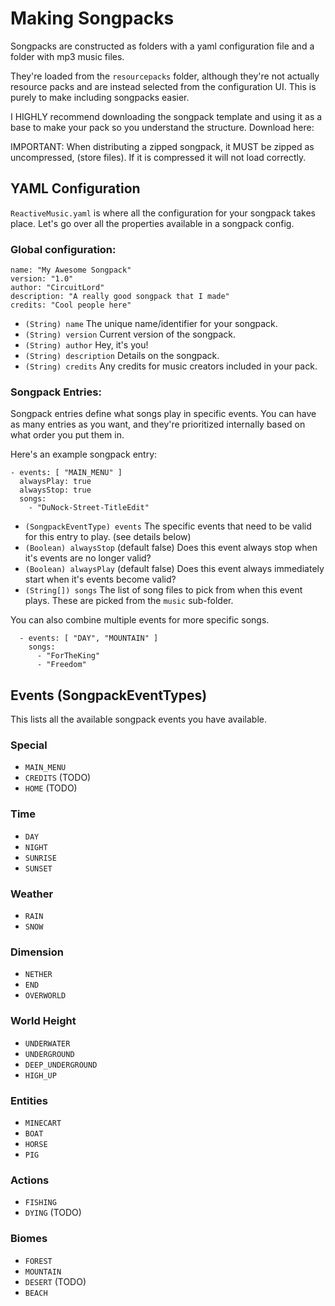 
# Making Songpacks

Songpacks are constructed as folders with a yaml configuration file and a folder with mp3 music files.

They're loaded from the `resourcepacks` folder, although they're not actually resource packs and are instead selected from the configuration UI. This is purely to make including songpacks easier.

I HIGHLY recommend downloading the songpack template and using it as a base to make your pack so you understand the structure.
Download here:

IMPORTANT: When distributing a zipped songpack, it MUST be zipped as uncompressed, (store files). If it is compressed it will not load correctly.



## YAML Configuration

`ReactiveMusic.yaml` is where all the configuration for your songpack takes place. Let's go over all the properties available in a songpack config.

### Global configuration:
```
name: "My Awesome Songpack"
version: "1.0"
author: "CircuitLord"
description: "A really good songpack that I made"
credits: "Cool people here"
```

- `(String) name` The unique name/identifier for your songpack.
- `(String) version` Current version of the songpack.
- `(String) author` Hey, it's you!
- `(String) description` Details on the songpack.
- `(String) credits` Any credits for music creators included in your pack.


### Songpack Entries:

Songpack entries define what songs play in specific events. You can have as many entries as you want, and they're prioritized internally based on what order you put them in.

Here's an example songpack entry:

```
- events: [ "MAIN_MENU" ]
  alwaysPlay: true
  alwaysStop: true
  songs:
    - "DuNock-Street-TitleEdit"
```

- `(SongpackEventType) events` The specific events that need to be valid for this entry to play. (see details below)
- `(Boolean) alwaysStop` (default false) Does this event always stop when it's events are no longer valid?
- `(Boolean) alwaysPlay` (default false) Does this event always immediately start when it's events become valid?
- `(String[]) songs` The list of song files to pick from when this event plays. These are picked from the `music` sub-folder.

You can also combine multiple events for more specific songs.

```
  - events: [ "DAY", "MOUNTAIN" ]
    songs:
      - "ForTheKing"
      - "Freedom"
```


## Events (SongpackEventTypes)

This lists all the available songpack events you have available.

### Special
- `MAIN_MENU`
- `CREDITS` (TODO)
- `HOME` (TODO)

### Time
- `DAY`
- `NIGHT`
- `SUNRISE`
- `SUNSET`

### Weather
- `RAIN`
- `SNOW`

### Dimension
- `NETHER`
- `END`
- `OVERWORLD`

### World Height
- `UNDERWATER`
- `UNDERGROUND`
- `DEEP_UNDERGROUND`
- `HIGH_UP`

### Entities
- `MINECART`
- `BOAT`
- `HORSE`
- `PIG`

### Actions
- `FISHING`
- `DYING` (TODO)


### Biomes
- `FOREST`
- `MOUNTAIN`
- `DESERT` (TODO)
- `BEACH`

